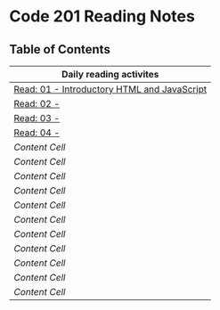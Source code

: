 # Code 201 Reading Notes

## Table of Contents
| Daily reading activites  | 
| -------------- |
|[Read: 01 - Introductory HTML and JavaScript](class-01.md)| 
|[Read: 02 - ](class-01.md) |
|[Read: 03 - ](class-02.md) |
|[Read: 04 - ](class-03.md) |
| *Content Cell* |
| *Content Cell* |
| *Content Cell* |
| *Content Cell* |
| *Content Cell* |
| *Content Cell* |
| *Content Cell* |
| *Content Cell* |
| *Content Cell* |
| *Content Cell* |
| *Content Cell* |
